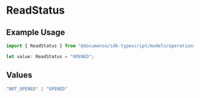 # ReadStatus

## Example Usage

```typescript
import { ReadStatus } from "@documenso/sdk-typescript/models/operations";

let value: ReadStatus = "OPENED";
```

## Values

```typescript
"NOT_OPENED" | "OPENED"
```